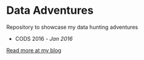 Data Adventures
================

Repository to showcase my data hunting adventures

* CODS 2016 - _Jan 2016_

[Read more at my blog](http://koustuvsinha.github.io)
